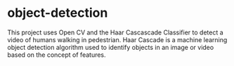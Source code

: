# object-detection
This project uses Open CV and the Haar Cascascade Classifier to detect a video of humans walking in pedestrian. Haar Cascade is a machine learning object detection algorithm used to identify objects in an image or video based on the concept of features.
